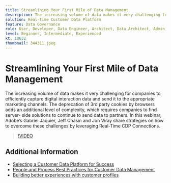 ```yaml
---
title: Streamlining Your First Mile of Data Management
description: The increasing volume of data makes it very challenging for companies to efficiently capture digital interaction data and send it to the appropriate marketing … (Descriptions should be between 60 and 160 characters)
solution: Real-time Customer Data Platform
feature: Data Governance
role: User, Developer, Data Engineer, Architect, Data Architect, Admin, Leader
level: Beginner, Intermediate, Experienced
kt: 10632
thumbnail: 344311.jpeg
---
```

# Streamlining Your First Mile of Data Management

The increasing volume of data makes it very challenging for companies to efficiently capture digital interaction data and send it to the appropriate marketing channels. The deprecation of 3rd party cookies by browsers adds an additional level of complexity, which requires companies to find server- side solutions to continue to send data to partners. In this webinar, Adobe’s Gabriel Jaquier, Jeff Chasin and Jon Viray share strategies on how to overcome these challenges by leveraging Real-Time CDP Connections.

>[!VIDEO](https://video.tv.adobe.com/v/344311/?quality=12&learn=on)

## Additional Information

* [Selecting a Customer Data Platform for Success](cdp-success.md)
* [People and Process Best Practices for Customer Data Management](people-and-process.md)
* [Building better experiences with customer profiles](building-better-experiences-with-customer-profiles.md)
